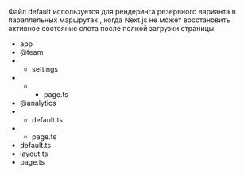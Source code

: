 Файл default используется для рендеринга резервного варианта в параллельных маршрутах , когда Next.js не может восстановить активное состояние слота после полной загрузки страницы

- app
- @team
- - settings
- - - page.ts
- @analytics
- - default.ts
- - page.ts
- default.ts
- layout.ts
- page.ts
